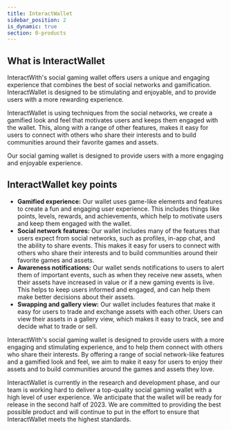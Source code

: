 ```yaml
---
title: InteractWallet
sidebar_position: 2
is_dynamic: true
section: 0-products
---
```

## W﻿hat is InteractWallet

InteractWith's social gaming wallet offers users a unique and engaging experience that combines the best of social networks and gamification. InteractWallet is designed to be stimulating and enjoyable, and to provide users with a more rewarding experience. 

InteractWallet is using techniques from the social networks, we create a gamified look and feel that motivates users and keeps them engaged with the wallet. This, along with a range of other features, makes it easy for users to connect with others who share their interests and to build communities around their favorite games and assets. 

Our social gaming wallet is designed to provide users with a more engaging and enjoyable experience.

## I﻿nteractWallet key points

* **Gamified experience:** Our wallet uses game-like elements and features to create a fun and engaging user experience. This includes things like points, levels, rewards, and achievements, which help to motivate users and keep them engaged with the wallet.
* **Social network features:** Our wallet includes many of the features that users expect from social networks, such as profiles, in-app chat, and the ability to share events. This makes it easy for users to connect with others who share their interests and to build communities around their favorite games and assets.
* **Awareness notifications:** Our wallet sends notifications to users to alert them of important events, such as when they receive new assets, when their assets have increased in value or if a new gaming events is live. This helps to keep users informed and engaged, and can help them make better decisions about their assets.
* **Swapping and gallery view:** Our wallet includes features that make it easy for users to trade and exchange assets with each other. Users can view their assets in a gallery view, which makes it easy to track, see and decide what to trade or sell.

InteractWith's social gaming wallet is designed to provide users with a more engaging and stimulating experience, and to help them connect with others who share their interests. By offering a range of social network-like features and a gamified look and feel, we aim to make it easy for users to enjoy their assets and to build communities around the games and assets they love.

InteractWallet is currently in the research and development phase, and our team is working hard to deliver a top-quality social gaming wallet with a high level of user experience. We anticipate that the wallet will be ready for release in the second half of 2023. We are committed to providing the best possible product and will continue to put in the effort to ensure that InteractWallet meets the highest standards.